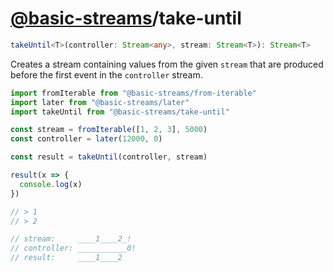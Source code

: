 # [@basic-streams](https://github.com/rpominov/basic-streams)/take-until

<!-- doc -->

```typescript
takeUntil<T>(controller: Stream<any>, stream: Stream<T>): Stream<T>
```

Creates a stream containing values from the given `stream` that are produced
before the first event in the `controller` stream.

```js
import fromIterable from "@basic-streams/from-iterable"
import later from "@basic-streams/later"
import takeUntil from "@basic-streams/take-until"

const stream = fromIterable([1, 2, 3], 5000)
const controller = later(12000, 0)

const result = takeUntil(controller, stream)

result(x => {
  console.log(x)
})

// > 1
// > 2

// stream:     ____1____2_!
// controller: ___________0!
// result:     ____1____2
```

<!-- docstop -->

